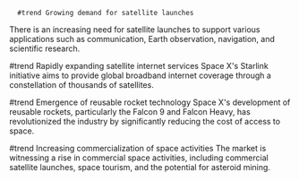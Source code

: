       #trend Growing demand for satellite launches
There is an increasing need for satellite launches to support various applications such as communication, Earth observation, navigation, and scientific research.

#trend Rapidly expanding satellite internet services
Space X's Starlink initiative aims to provide global broadband internet coverage through a constellation of thousands of satellites.

#trend Emergence of reusable rocket technology
Space X's development of reusable rockets, particularly the Falcon 9 and Falcon Heavy, has revolutionized the industry by significantly reducing the cost of access to space.

#trend Increasing commercialization of space activities
The market is witnessing a rise in commercial space activities, including commercial satellite launches, space tourism, and the potential for asteroid mining.

